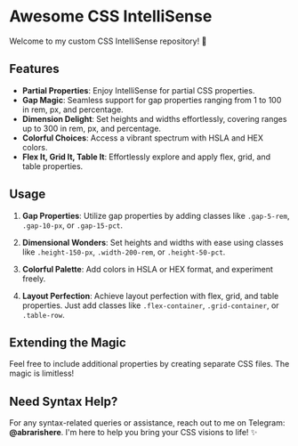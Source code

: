 # Awesome CSS IntelliSense

Welcome to my custom CSS IntelliSense repository! 🚀

## Features

- **Partial Properties**: Enjoy IntelliSense for partial CSS properties.
- **Gap Magic**: Seamless support for gap properties ranging from 1 to 100 in rem, px, and percentage.
- **Dimension Delight**: Set heights and widths effortlessly, covering ranges up to 300 in rem, px, and percentage.
- **Colorful Choices**: Access a vibrant spectrum with HSLA and HEX colors.
- **Flex It, Grid It, Table It**: Effortlessly explore and apply flex, grid, and table properties.

## Usage

1. **Gap Properties**: Utilize gap properties by adding classes like `.gap-5-rem`, `.gap-10-px`, or `.gap-15-pct`.

2. **Dimensional Wonders**: Set heights and widths with ease using classes like `.height-150-px`, `.width-200-rem`, or `.height-50-pct`.

3. **Colorful Palette**: Add colors in HSLA or HEX format, and experiment freely.

4. **Layout Perfection**: Achieve layout perfection with flex, grid, and table properties. Just add classes like `.flex-container`, `.grid-container`, or `.table-row`.

## Extending the Magic

Feel free to include additional properties by creating separate CSS files. The magic is limitless!

## Need Syntax Help?

For any syntax-related queries or assistance, reach out to me on Telegram: **@abrarishere**. I'm here to help you bring your CSS visions to life! ✨
